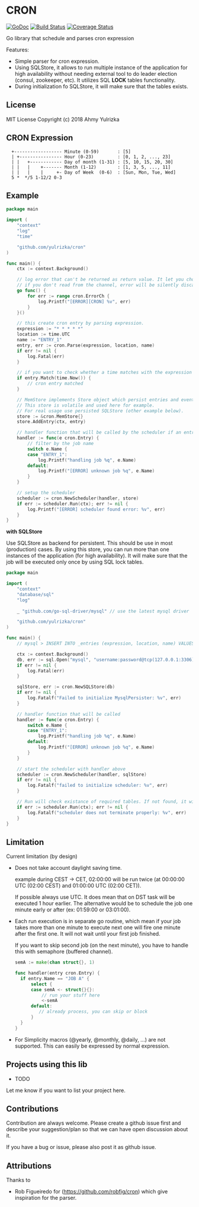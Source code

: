 # CRON
[![GoDoc](http://godoc.org/github.com/yulrizka/cron?status.png)](http://godoc.org/github.com/yulrizka/cron) 
[![Build Status](https://travis-ci.org/yulrizka/cron.svg?branch=master)](https://travis-ci.org/yulrizka/cron) 
[![Coverage Status](https://coveralls.io/repos/github/yulrizka/cron/badge.svg?branch=master)](https://coveralls.io/github/yulrizka/cron?branch=master)

Go library that schedule and parses cron expression

Features:
* Simple parser for cron expression.
* Using SQLStore, it allows to run multiple instance of the application for high availability without needing
  external tool to do leader election (consul, zookeeper, etc).
  It utilizes SQL **LOCK** tables functionality.
* During initialization fo SQLStore, it will make sure that the tables exists.

## License
MIT License Copyright (c) 2018 Ahmy Yulrizka

## CRON Expression
```
  +------------------ Minute (0-59)       : [5]
  | +---------------- Hour (0-23)         : [0, 1, 2, ..., 23]
  | |   +------------ Day of month (1-31) : [5, 10, 15, 20, 30]
  | |   |    +------- Month (1-12)        : [1, 3, 5, ..., 11]
  | |   |    |     +- Day of Week  (0-6)  : [Sun, Mon, Tue, Wed]
  5 *  */5 1-12/2 0-3
```

## Example
```go
package main

import (
	"context"
	"log"
	"time"

	"github.com/yulrizka/cron"
)

func main() {
	ctx := context.Background()

	// log error that can't be returned as return value. It let you choose how you would log the errors
	// if you don't read from the channel, error will be silently discarded.
	go func() {
		for err := range cron.ErrorCh {
			log.Printf("[ERROR][CRON] %v", err)
		}
	}()

	// this create cron entry by parsing expression.
	expression := "* * * * *"
	location := time.UTC
	name := "ENTRY_1"
	entry, err := cron.Parse(expression, location, name)
	if err != nil {
		log.Fatal(err)
	}

	// if you want to check whether a time matches with the expression
	if entry.Match(time.Now()) {
		// cron entry matched
	}

	// MemStore implements Store object which persist entries and events (triggered entries) to memory store.
	// This store is volatile and used here for example. 
	// For real usage use persisted SQLStore (other example below).
	store := &cron.MemStore{}
	store.AddEntry(ctx, entry)

	// handler function that will be called by the scheduler if an entry is triggered
	handler := func(e cron.Entry) {
		// filter by the job name
		switch e.Name {
		case "ENTRY_1":
			log.Printf("handling job %q", e.Name)
		default:
			log.Printf("[ERROR] unknown job %q", e.Name)
		}
	}

	// setup the scheduler
	scheduler := cron.NewScheduler(handler, store)
	if err := scheduler.Run(ctx); err != nil {
		log.Printf("[ERROR] scheduler found error: %v", err)
	}
}


```

**with SQLStore**

Use SQLStore as backend for persistent. This should be use in most (production) cases.
By using this store, you can run more than one instances of the application (for high availability).
It will make sure that the job will be executed only once by using SQL lock tables.

```go
package main

import (
	"context"
	"database/sql"
	"log"
	
	_ "github.com/go-sql-driver/mysql" // use the latest mysql driver

	"github.com/yulrizka/cron"
)

func main() {
	// mysql > INSERT INTO _entries (expression, location, name) VALUES ("* * * * *", "UTC", "ENTRY_1")

	ctx := context.Background()
	db, err := sql.Open("mysql", "username:password@tcp(127.0.0.1:3306)/cron")
	if err != nil {
		log.Fatal(err)
	}

	sqlStore, err := cron.NewSQLStore(db)
	if err != nil {
		log.Fatalf("Failed to initialize MysqlPersister: %v", err)
	}

	// handler function that will be called
	handler := func(e cron.Entry) {
		switch e.Name {
		case "ENTRY_1":
			log.Printf("handling job %q", e.Name)
		default:
			log.Printf("[ERROR] unknown job %q", e.Name)
		}
	}

	// start the scheduler with handler above
	scheduler := cron.NewScheduler(handler, sqlStore)
	if err != nil {
		log.Fatalf("failed to initialize scheduler: %v", err)
	}

	// Run will check existance of required tables. If not found, it will try to create it
	if err := scheduler.Run(ctx); err != nil {
		log.Fatalf("scheduler does not terminate properly: %v", err)
	}
}
```


## Limitation
Current limitation (by design)

* Does not take account daylight saving time.

  example during CEST -> CET, 02:00:00 will be run twice (at 00:00:00 UTC (02:00 CEST) and 01:00:00 UTC (02:00 CET)).

  If possible always use UTC. It does mean that on DST task will be executed 1 hour earlier. The alternative
  would be to schedule the job one minute early or after (ex: 01:59:00 or 03:01:00).

* Each run execution is in separate go routine, which mean if your job takes more than one minute to execute
  next one will fire one minute after the first one. It will not wait until your first job finished.

  If you want to skip second job (on the next minute), you have to handle this with semaphore (buffered channel).

  ```go
  semA := make(chan struct{}, 1)

  func handler(entry cron.Entry) {
    if entry.Name == "JOB A" {
        select {
        case semA <- struct{}{}:
            // run your stuff here
            <-semA
        default:
           // already process, you can skip or block
        }
    }
  }
  ```

* For Simplicity  macros (@yearly, @monthly, @daily, ...) are not supported. This can easily be expressed by normal
  expression.
  
## Projects using this lib
* TODO

Let me know if you want to list your project here.  

## Contributions
Contribution are always welcome. Please create a github issue first and describe your suggestion/plan so that we can
have open discussion about it.

If you have a bug or issue, please also post it as github issue.

## Attributions
Thanks to
* Rob Figueiredo for (https://github.com/robfig/cron) which give inspiration for the parser.
